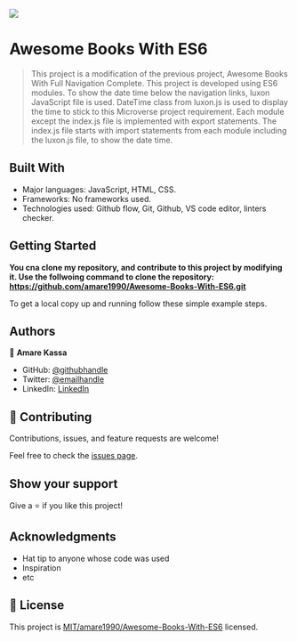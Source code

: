 ![](https://img.shields.io/badge/Microverse-blueviolet)

# Awesome Books With ES6

> This project is a modification of the previous project, Awesome Books With Full Navigation Complete. This project is developed using ES6 modules. To show the date time below the navigation links, luxon JavaScript file is used. DateTime class from luxon.js is used to display the time to stick to this Microverse project requirement. Each module except the index.js file is implemented with export statements. The index.js file starts with import statements from each module including the luxon.js file, to show the date time. 


## Built With

- Major languages: JavaScript, HTML, CSS.
- Frameworks: No frameworks used.
- Technologies used: Github flow, Git, Github, VS code editor, linters checker.


## Getting Started

**You cna clone my repository, and contribute to this project by modifying it. Use the follwoing command to clone the repository: https://github.com/amare1990/Awesome-Books-With-ES6.git**


To get a local copy up and running follow these simple example steps.


## Authors

👤 **Amare Kassa**

- GitHub: [@githubhandle](https://github.com/amare1990)
- Twitter: [@emailhandle](amaremek@gmail.com)
- LinkedIn: [LinkedIn](https://linkedin.com/in/amare1990)

## 🤝 Contributing

Contributions, issues, and feature requests are welcome!

Feel free to check the [issues page](../../issues/).

## Show your support

Give a ⭐️ if you like this project!

## Acknowledgments

- Hat tip to anyone whose code was used
- Inspiration
- etc

## 📝 License

This project is [MIT/amare1990/Awesome-Books-With-ES6](./LICENSE) licensed.